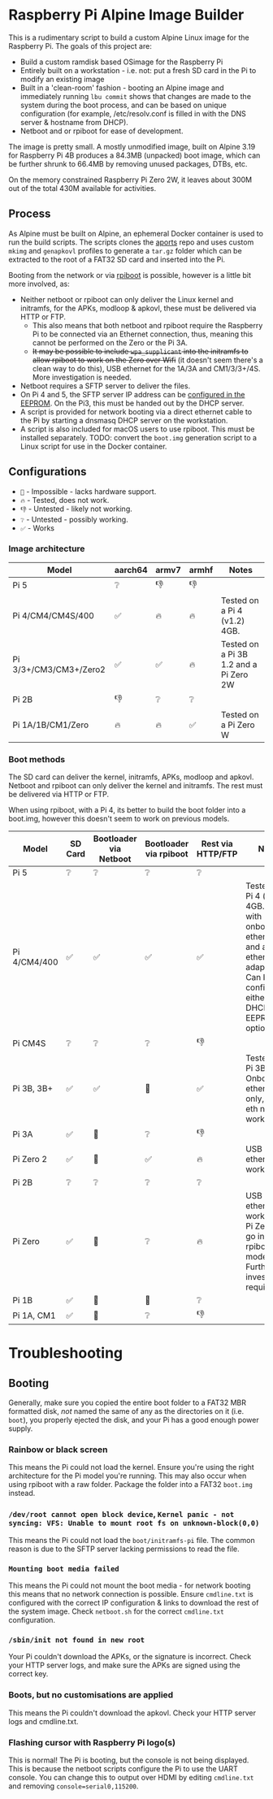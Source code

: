 # Raspberry Pi Alpine Image Builder

This is a rudimentary script to build a custom Alpine Linux image for the Raspberry Pi. The goals of this project are:
  - Build a custom ramdisk based OSimage for the Raspberry Pi 
  - Entirely built on a workstation - i.e. not: put a fresh SD card in the Pi to modify an existing image
  - Built in a 'clean-room' fashion - booting an Alpine image and immediately running `lbu commit` shows that changes are made to the system during the boot process, and can be based on unique configuration (for example, /etc/resolv.conf is filled in with the DNS server & hostname from DHCP).
  - Netboot and or rpiboot for ease of development.
   
The image is pretty small. A mostly unmodified image, built on Alpine 3.19 for Raspberry Pi 4B produces a 84.3MB (unpacked) boot image, which can be further shrunk to 66.4MB by removing unused packages, DTBs, etc. 

On the memory constrained Raspberry Pi Zero 2W, it leaves about 300M out of the total 430M available for activities.


## Process
As Alpine must be built on Alpine, an ephemeral Docker container is used to run the build scripts. The scripts clones the [aports](https://gitlab.alpinelinux.org/alpine/aports) repo and uses custom `mkimg` and `genapkovl` profiles to generate a `tar.gz` folder which can be extracted to the root of a FAT32 SD card and inserted into the Pi.

Booting from the network or via [rpiboot](https://github.com/raspberrypi/usbboot) is possible, however is a little bit more involved, as:

- Neither netboot or rpiboot can only deliver the Linux kernel and initramfs, for the APKs, modloop & apkovl, these must be delivered via HTTP or FTP.
  - This also means that both netboot and rpiboot require the Raspberry Pi to be connected via an Ethernet connection, thus, meaning this cannot be performed on the Zero or the Pi 3A.
  - ~~It may be possible to include `wpa_supplicant` into the initramfs to allow rpiboot to work on the Zero over Wifi~~ (it doesn't seem there's a clean way to do this), USB ethernet for the 1A/3A and CM1/3/3+/4S. More investigation is needed.
- Netboot requires a SFTP server to deliver the files.
- On Pi 4 and 5, the SFTP server IP address can be [configured in the EEPROM](https://www.raspberrypi.com/documentation/computers/raspberry-pi.html#TFTP_IP). On the Pi3, this must be handed out by the DHCP server.
- A script is provided for network booting via a direct ethernet cable to the Pi by starting a dnsmasq DHCP server on the workstation.
- A script is also included for macOS users to use rpiboot. This must be installed separately. TODO: convert the `boot.img` generation script to a Linux script for use in the Docker container.

## Configurations

 - `🚫` - Impossible - lacks hardware support.
 - `🔥` - Tested, does not work.
 - `👎` - Untested - likely not working.
 - `❔` - Untested - possibly working.
 - `✅` - Works

### Image architecture
| Model                  | aarch64 | armv7 | armhf | Notes |
|------------------------|---------|-------|-------|-------|
| Pi 5                   |   ❔    |   👎  |   👎  | |
| Pi 4/CM4/CM4S/400      |   ✅    |   🔥  |   🔥  | Tested on a Pi 4 (v1.2) 4GB. |
| Pi 3/3+/CM3/CM3+/Zero2 |   ✅    |   ✅  |   🔥  | Tested on a Pi 3B 1.2 and a Pi Zero 2W |
| Pi 2B                  |   👎    |   ❔  |   ❔  | |
| Pi 1A/1B/CM1/Zero      |   🔥    |   🔥  |   ✅  | Tested on a Pi Zero W |

### Boot methods
The SD card can deliver the kernel, initramfs, APKs, modloop and apkovl. Netboot and rpiboot can only deliver the kernel and initramfs. The rest must be delivered via HTTP or FTP.

When using rpiboot, with a Pi 4, its better to build the boot folder into a boot.img, however this doesn't seem to work on previous models.

| Model        | SD Card | Bootloader via Netboot | Bootloader via rpiboot | Rest via HTTP/FTP | Notes |
|--------------|---------|------------------------|------------------------|-------------------|-------|
| Pi 5         |   ❔    |   ❔                   |   ❔                   |   ❔              | |
| Pi 4/CM4/400 |   ✅    |   ✅                   |   ✅                   |   ✅              | Tested on a Pi 4 (v1.2) 4GB. Tested with onboard ethernet and a USB ethernet adapter. Can be configured either by DHCP or EEPROM option |
| Pi CM4S      |   ❔    |   ❔                   |   ❔                   |   👎              | |
| Pi 3B, 3B+   |   ✅    |   ✅                   |   🚫                   |   ✅              | Tested on a Pi 3B (v1.2). Onboard ethernet only, USB eth not working. |
| Pi 3A        |   ✅    |   🚫                   |   ❔                   |   👎              | |
| Pi Zero 2    |   ✅    |   🚫                   |   ✅                   |   🔥              | USB ethernet not working. |
| Pi 2B        |   ❔    |   ❔                   |   ❔                   |   ❔              | |
| Pi Zero      |   ✅    |   🚫                   |   ❔                   |   🔥              | USB ethernet not working. My Pi Zero wont go into rpiboot mode. Further investigation required. |
| Pi 1B        |   ✅    |   🚫                   |   🚫                   |   ❔              | |
| Pi 1A, CM1   |   ✅    |   🚫                   |   ❔                   |   👎              | |





# Troubleshooting

## Booting

Generally, make sure you copied the entire boot folder to a FAT32 MBR formatted disk, *not* named the same of any as the directories on it (i.e. `boot`), you properly ejected the disk, and your Pi has a good enough power supply.

### Rainbow or black screen
This means the Pi could not load the kernel. Ensure you're using the right architecture for the Pi model you're running. This may also occur when using rpiboot with a raw folder. Package the folder into a FAT32 `boot.img` instead.

### `/dev/root cannot open block device`,  `Kernel panic - not syncing: VFS: Unable to mount root fs on unknown-block(0,0)`
This means the Pi could not load the `boot/initramfs-pi` file. The common reason is due to the SFTP server lacking permissions to read the file.

### `Mounting boot media failed`
This means the Pi could not mount the boot media - for network booting this means that no network connection is possible. Ensure `cmdline.txt` is configured with the correct IP configuration & links to download the rest of the system image. Check `netboot.sh` for the correct `cmdline.txt` configuration.

### `/sbin/init not found in new root`
Your Pi couldn't download the APKs, or the signature is incorrect. Check your HTTP server logs, and make sure the APKs are signed using the correct key.

### Boots, but no customisations are applied
This means the Pi couldn't download the apkovl. Check your HTTP server logs and cmdline.txt.

### Flashing cursor with Raspberry Pi logo(s)
This is normal! The Pi is booting, but the console is not being displayed. This is because the netboot scripts configure the Pi to use the UART console. You can change this to output over HDMI by editing `cmdline.txt` and removing `console=serial0,115200`.